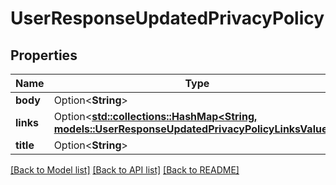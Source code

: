 # UserResponseUpdatedPrivacyPolicy

## Properties

Name | Type | Description | Notes
------------ | ------------- | ------------- | -------------
**body** | Option<**String**> |  | [optional]
**links** | Option<[**std::collections::HashMap<String, models::UserResponseUpdatedPrivacyPolicyLinksValue>**](UserResponse_updated_privacy_policy_links_value.md)> |  | [optional]
**title** | Option<**String**> |  | [optional]

[[Back to Model list]](../README.md#documentation-for-models) [[Back to API list]](../README.md#documentation-for-api-endpoints) [[Back to README]](../README.md)


